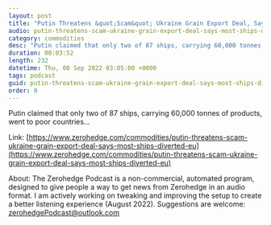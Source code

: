 ```yaml
---
layout: post
title: "Putin Threatens &quot;Scam&quot; Ukraine Grain Export Deal, Says Most Ships Diverted To EU"
audio: putin-threatens-scam-ukraine-grain-export-deal-says-most-ships-diverted-eu-0
category: commodities
desc: "Putin claimed that only two of 87 ships, carrying 60,000 tonnes of products, went to poor countries..."
duration: 00:03:52
length: 232
datetime: Thu, 08 Sep 2022 03:05:00 +0000
tags: podcast
guid: putin-threatens-scam-ukraine-grain-export-deal-says-most-ships-diverted-eu-0
order: 0
---
```

Putin claimed that only two of 87 ships, carrying 60,000 tonnes of products, went to poor countries...

Link: [https://www.zerohedge.com/commodities/putin-threatens-scam-ukraine-grain-export-deal-says-most-ships-diverted-eu](https://www.zerohedge.com/commodities/putin-threatens-scam-ukraine-grain-export-deal-says-most-ships-diverted-eu)

About: The Zerohedge Podcast is a non-commercial, automated program, designed to give people a way to get news from Zerohedge in an audio format.  I am actively working on tweaking and improving the setup to create a better listening experience (August 2022).  Suggestions are welcome: [zerohedgePodcast@outlook.com](mailto:zerohedgePodcast@outlook.com)